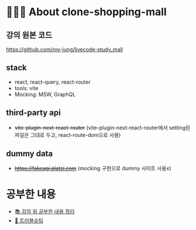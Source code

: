 # 🧑🏻‍🏫 About clone-shopping-mall

## 강의 원본 코드

https://github.com/roy-jung/livecode-study_mall

## stack

- react, react-query, react-router
- tools: vite
- Mocking: MSW, GraphQL

## third-party api

- ~~vite-plugin-next-react-router~~ (vite-plugin-next-react-router에서 setting된 파일은 그대로 두고, react-route-dom으로 사용)

## dummy data

- ~~https://fakeapi.platzi.com~~ (mocking 구현으로 dummy 사이트 사용x)

# 공부한 내용

- [📚 강의 외 공부한 내용 정리](/WHAT_I_LEARN.md)
- [🧨 트러블슈팅](/TROUBLESHOOTING.md)
